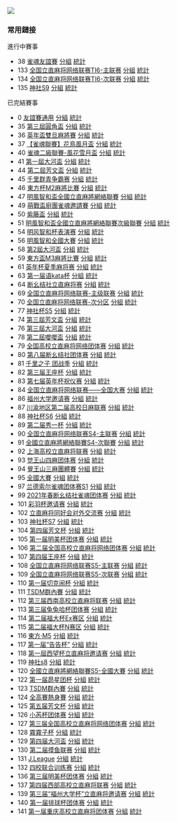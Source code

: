 ![](https://i.postimg.cc/rwtxRJZw/image.png)

### 常用鏈接  

進行中賽事
- 38 [雀魂友誼賽](https://cdn.r-mj.com/admin.php?cid=38&amp;c_pw=yyds) [分組](https://cdn.r-mj.com/?cid=38#!class) [統計](https://cdn.r-mj.com/?cid=38#!ranking)
- 133 [全国立直麻将网络联赛TI6-主联赛](https://cdn.r-mj.com/admin.php?cid=133&amp;c_pw=saki) [分組](https://cdn.r-mj.com/?cid=133#!class) [統計](https://cdn.r-mj.com/?cid=133#!ranking)
- 134 [全国立直麻将网络联赛TI6-次联赛](https://cdn.r-mj.com/admin.php?cid=134&amp;c_pw=saki) [分組](https://cdn.r-mj.com/?cid=134#!class) [統計](https://cdn.r-mj.com/?cid=134#!ranking)
- 135 [神社S9](https://cdn.r-mj.com/admin.php?cid=135&amp;c_pw=sss9) [分組](https://cdn.r-mj.com/?cid=135#!class) [統計](https://cdn.r-mj.com/?cid=135#!ranking)

已完結賽事
- 0 [友誼賽通用](https://cdn.r-mj.com/admin.php?cid=0&amp;c_pw=yyyyyyy) [分組](https://cdn.r-mj.com/?cid=0#!class) [統計](https://cdn.r-mj.com/?cid=0#!ranking)
- 35 [第三屆圓角盃](https://cdn.r-mj.com/admin.php?cid=35&amp;c_pw=yjbyjb3) [分組](https://cdn.r-mj.com/?cid=35#!class) [統計](https://cdn.r-mj.com/?cid=35#!ranking)
- 36 [英年盃雙旦麻將賽](https://cdn.r-mj.com/admin.php?cid=36&amp;c_pw=ynbynbnb) [分組](https://cdn.r-mj.com/?cid=36#!class) [統計](https://cdn.r-mj.com/?cid=36#!ranking)
- 37 [【雀魂聯賽】花鳥風月盃](https://cdn.r-mj.com/admin.php?cid=37&amp;c_pw=hnfy) [分組](https://cdn.r-mj.com/?cid=37#!class) [統計](https://cdn.r-mj.com/?cid=37#!ranking)
- 40 [雀魂二級聯賽-風花雪月盃](https://cdn.r-mj.com/admin.php?cid=40&amp;c_pw=fhxy) [分組](https://cdn.r-mj.com/?cid=40#!class) [統計](https://cdn.r-mj.com/?cid=40#!ranking)
- 41 [第一屆大河盃](https://cdn.r-mj.com/admin.php?cid=41&amp;c_pw=dhdhd) [分組](https://cdn.r-mj.com/?cid=41#!class) [統計](https://cdn.r-mj.com/?cid=41#!ranking)
- 44 [第二屆芳文盃](https://cdn.r-mj.com/admin.php?cid=44&c_pw=fwb2fwb) [分組](https://cdn.r-mj.com/?cid=44#!class) [統計](https://cdn.r-mj.com/?cid=44#!ranking)
- 45 [千里群青争霸赛](https://cdn.r-mj.com/admin.php?cid=45&amp;c_pw=qlsqls) [分組](https://cdn.r-mj.com/?cid=45#!class) [統計](https://cdn.r-mj.com/?cid=45#!ranking)
- 46 [東方杯M2麻將比賽](https://cdn.r-mj.com/admin.php?cid=46&c_pw=dfbm2) [分組](https://cdn.r-mj.com/?cid=46#!class) [統計](https://cdn.r-mj.com/?cid=46#!ranking)
- 47 [明風智和盃全國立直麻將網絡聯賽](https://cdn.r-mj.com/admin.php?cid=47&amp;c_pw=hnfy) [分組](https://cdn.r-mj.com/?cid=47#!class) [統計](https://cdn.r-mj.com/?cid=47#!ranking)
- 49 [萌戰盃廚團雀魂邀請賽](https://cdn.r-mj.com/admin.php?cid=49&amp;c_pw=) [分組](https://cdn.r-mj.com/?cid=49#!class) [統計](https://cdn.r-mj.com/?cid=49#!ranking)
- 50 [紫藤盃](https://cdn.r-mj.com/admin.php?cid=50&amp;c_pw=tsdm) [分組](https://cdn.r-mj.com/?cid=50#!class) [統計](https://cdn.r-mj.com/?cid=50#!ranking)
- 51 [明風智和盃全國立直麻將網絡聯賽次級聯賽](https://cdn.r-mj.com/admin.php?cid=51&amp;c_pw=fhxy) [分組](https://cdn.r-mj.com/?cid=51#!class) [統計](https://cdn.r-mj.com/?cid=51#!ranking)
- 54 [明风智和杯表演赛](https://cdn.r-mj.com/admin.php?cid=54&c_pw=mfzh) [分組](https://cdn.r-mj.com/?cid=54#!class) [統計](https://cdn.r-mj.com/?cid=54#!ranking)
- 56 [明風智和全國大賽](https://cdn.r-mj.com/admin.php?cid=56&c_pw=mfzhlsb)  [分組](https://cdn.r-mj.com/?cid=56#!class) [統計](https://cdn.r-mj.com/?cid=56#!ranking)
- 58 [第2屆大河盃](https://cdn.r-mj.com/admin.php?cid=58&amp;c_pw=dhdhd) [分組](https://cdn.r-mj.com/?cid=58#!class) [統計](https://cdn.r-mj.com/?cid=58#!ranking)
- 59 [東方盃M3麻將比賽](https://cdn.r-mj.com/admin.php?cid=59&c_pw=dfbm3)  [分組](https://cdn.r-mj.com/?cid=59#!class) [統計](https://cdn.r-mj.com/?cid=59#!ranking)
- 61 [英年杯夏季麻将赛](https://cdn.r-mj.com/admin.php?cid=61&c_pw=yingnianbei?)  [分組](https://cdn.r-mj.com/?cid=61#!class) [統計](https://cdn.r-mj.com/?cid=61#!ranking)
- 63 [第一届语kata杯](https://cdn.r-mj.com/admin.php?cid=63&c_pw=yukatabei)  [分組](https://cdn.r-mj.com/?cid=63#!class) [統計](https://cdn.r-mj.com/?cid=63#!ranking)
- 64 [断幺结社立直麻将赛](https://cdn.r-mj.com/admin.php?cid=64&amp;c_pw=moumoubei) [分組](https://cdn.r-mj.com/?cid=64#!class) [統計](https://cdn.r-mj.com/?cid=64#!ranking)
- 69 [全国立直麻将网络联赛-主级联赛](https://cdn.r-mj.com/admin.php?cid=69&amp;c_pw=saki) [分組](https://cdn.r-mj.com/?cid=69#!class) [統計](https://cdn.r-mj.com/?cid=69#!ranking)
- 70 [全国立直麻将网络联赛-次分区](https://cdn.r-mj.com/admin.php?cid=70&amp;c_pw=saki) [分組](https://cdn.r-mj.com/?cid=70#!class) [統計](https://cdn.r-mj.com/?cid=70#!ranking)
- 77 [神社杯S5](https://cdn.r-mj.com/admin/#?cid=77&c_pw=shenshes5) [分組](https://cdn.r-mj.com/?cid=77#!class) [統計](https://cdn.r-mj.com/?cid=77#!ranking)
- 74 [第三屆芳文盃](https://cdn.r-mj.com/admin/#?cid=74&c_pw=fangwenbeibei) [分組](https://cdn.r-mj.com/?cid=74#!class) [統計](https://cdn.r-mj.com/?cid=74#!ranking)
- 76 [第三屆大河盃](https://cdn.r-mj.com/admin/#?cid=76&c_pw=ddddhhhhbbbb) [分組](https://cdn.r-mj.com/?cid=76#!class) [統計](https://cdn.r-mj.com/?cid=76#!ranking)
- 78 [第二屆嚶嚶盃](https://cdn.r-mj.com/admin/#?cid=78&c_pw=ying) [分組](https://cdn.r-mj.com/?cid=78#!class) [統計](https://cdn.r-mj.com/?cid=78#!ranking)
- 79 [全国高校立直麻将网络团体赛](https://cdn.r-mj.com/admin/#?cid=79&c_pw=gaoxiaotuanti) [分組](https://cdn.r-mj.com/?cid=79#!class) [統計](https://cdn.r-mj.com/?cid=79#!ranking)
- 80 [第八届断幺结社团体赛](https://cdn.r-mj.com/admin/#?cid=80&c_pw=duanyao@@) [分組](https://cdn.r-mj.com/?cid=80#!class) [統計](https://cdn.r-mj.com/?cid=80#!ranking)
- 81 [千里之子 团战季](https://cdn.r-mj.com/admin/#?cid=81&c_pw=qlzz) [分組](https://cdn.r-mj.com/?cid=81#!class) [統計](https://cdn.r-mj.com/?cid=81#!ranking)
- 82 [第三届王座杯](https://cdn.r-mj.com/admin/#?cid=82&c_pw=@3@wangzuo) [分組](https://cdn.r-mj.com/?cid=82#!class) [統計](https://cdn.r-mj.com/?cid=82#!ranking)
- 83 [第七届英年杯祝仪赛](https://cdn.r-mj.com/admin/#?cid=83&c_pw=@@7@@yingnian@@) [分組](https://cdn.r-mj.com/?cid=83#!class) [統計](https://cdn.r-mj.com/?cid=83#!ranking)
- 84 [全国立直麻将网络联赛——全国大赛](https://cdn.r-mj.com/admin/#?cid=84&c_pw=@@@qgds@@@) [分組](https://cdn.r-mj.com/?cid=84#!class) [統計](https://cdn.r-mj.com/?cid=84#!ranking)
- 86 [福州大学邀请赛](https://cdn.r-mj.com/admin/#?cid=86&c_pw=@@FZDX@@YQS) [分組](https://cdn.r-mj.com/?cid=86#!class) [統計](https://cdn.r-mj.com/?cid=86#!ranking)
- 87 [川渝地区第二届高校日麻联赛](https://cdn.r-mj.com/admin/#?cid=87&c_pw=@@chuanyu@@) [分組](https://cdn.r-mj.com/?cid=87#!class) [統計](https://cdn.r-mj.com/?cid=87#!ranking)
- 88 [神社杯S6](https://cdn.r-mj.com/admin/#?cid=88&c_pw=@S@S@6@) [分組](https://cdn.r-mj.com/?cid=88#!class) [統計](https://cdn.r-mj.com/?cid=88#!ranking)
- 89 [第二届秀一杯](https://cdn.r-mj.com/admin/#?cid=89&c_pw=xiuyi) [分組](https://cdn.r-mj.com/?cid=89#!class) [統計](https://cdn.r-mj.com/?cid=89#!ranking)
- 90 [全国立直麻将网络联赛S4-主联赛](https://cdn.r-mj.com/admin/#?cid=90&c_pw=saki) [分組](https://cdn.r-mj.com/?cid=90#!class) [統計](https://cdn.r-mj.com/?cid=90#!ranking)
- 91 [全國立直麻將網絡聯賽S4-次聯賽](https://cdn.r-mj.com/admin/#?cid=91&c_pw=saki) [分組](https://cdn.r-mj.com/?cid=91#!class) [統計](https://cdn.r-mj.com/?cid=91#!ranking)
- 92 [上海高校立直麻将联赛](https://cdn.r-mj.com/admin/#?cid=92&c_pw=gxls) [分組](https://cdn.r-mj.com/?cid=92#!class) [統計](https://cdn.r-mj.com/?cid=92#!ranking)
- 93 [觉王山四麻团体赛](https://mahjong.city/admin/#?cid=93&c_pw=jjww@@) [分組](https://cdn.r-mj.com/?cid=93#!class) [統計](https://cdn.r-mj.com/?cid=93#!ranking)
- 94 [覺王山三麻團體賽](https://mahjong.city/admin/#?cid=94&c_pw=jjww@@) [分組](https://cdn.r-mj.com/?cid=94#!class) [統計](https://cdn.r-mj.com/?cid=94#!ranking)
- 95 [全國大賽](https://cdn.r-mj.com/admin/#?cid=95&c_pw=qgds) [分組](https://cdn.r-mj.com/?cid=95#!class) [統計](https://cdn.r-mj.com/?cid=95#!ranking)
- 97 [兰德索尔雀魂团体赛S1](https://cdn.r-mj.com/admin/#?cid=97&c_pw=SS11@@) [分組](https://cdn.r-mj.com/?cid=97#!class) [統計](https://cdn.r-mj.com/?cid=97#!ranking)
- 99 [2021年春断幺结社雀魂团体赛](https://cdn.r-mj.com/admin/#?cid=99&c_pw=19@19@19) [分組](https://cdn.r-mj.com/?cid=99#!class) [統計](https://cdn.r-mj.com/?cid=99#!ranking)
- 101 [彩羽杯邀请赛](https://cdn.r-mj.com/admin/#?cid=101&c_pw=TSDM) [分組](https://cdn.r-mj.com/?cid=101#!class) [統計](https://cdn.r-mj.com/?cid=101#!ranking)
- 102 [立直麻将同好会对外交流赛](https://cdn.r-mj.com/admin/#?cid=102&c_pw=L@Z) [分組](https://cdn.r-mj.com/?cid=102#!class) [統計](https://cdn.r-mj.com/?cid=102#!ranking)
- 103 [神社杯S7](https://cdn.r-mj.com/admin/#?cid=103&c_pw=S@7) [分組](https://cdn.r-mj.com/?cid=103#!class) [統計](https://cdn.r-mj.com/?cid=103#!ranking)
- 104 [第四届芳文杯](https://cdn.r-mj.com/admin/#?cid=104&c_pw=fw@4) [分組](https://cdn.r-mj.com/?cid=104#!class) [統計](https://cdn.r-mj.com/?cid=104#!ranking)
- 105 [第一届明美杯团体赛](https://cdn.r-mj.com/admin/#?cid=105&c_pw=mm@@@@) [分組](https://cdn.r-mj.com/?cid=105#!class) [統計](https://cdn.r-mj.com/?cid=105#!ranking)
- 106 [第二届全国高校立直麻将网络团体赛](https://cdn.r-mj.com/admin/#?cid=106&c_pw=@@@@@@) [分組](https://cdn.r-mj.com/?cid=106#!class) [統計](https://cdn.r-mj.com/?cid=106#!ranking)
- 107 [第四届王座杯](https://cdn.r-mj.com/admin/#?cid=107&c_pw=wz@4) [分組](https://cdn.r-mj.com/?cid=107#!class) [統計](https://cdn.r-mj.com/?cid=107#!ranking)
- 108 [全国立直麻将网络联赛S5-主联赛](https://cdn.r-mj.com/admin/#?cid=108&c_pw=saki) [分組](https://cdn.r-mj.com/?cid=108#!class) [統計](https://cdn.r-mj.com/?cid=108#!ranking)
- 109 [全国立直麻将网络联赛S5-次联赛](https://cdn.r-mj.com/admin/#?cid=109&c_pw=saki) [分組](https://cdn.r-mj.com/?cid=109#!class) [統計](https://cdn.r-mj.com/?cid=109#!ranking)
- 110 [第一届切克闹杯](https://cdn.r-mj.com/admin/#?cid=110&c_pw=110) [分組](https://cdn.r-mj.com/?cid=110#!class) [統計](https://cdn.r-mj.com/?cid=110#!ranking)
- 111 [TSDM群內賽](https://cdn.r-mj.com/admin/#?cid=111&c_pw=tsdm) [分組](https://cdn.r-mj.com/?cid=111#!class) [統計](https://cdn.r-mj.com/?cid=111#!ranking)
- 112 [第三届西南高校立直麻将联赛](https://cdn.r-mj.com/admin/#?cid=112&c_pw=xnls) [分組](https://cdn.r-mj.com/?cid=112#!class) [統計](https://cdn.r-mj.com/?cid=112#!ranking)
- 113 [第三届兔兔哈杯团体赛](https://cdn.r-mj.com/admin/#?cid=113&c_pw=ttth) [分組](https://cdn.r-mj.com/?cid=113#!class) [統計](https://cdn.r-mj.com/?cid=113#!ranking)
- 114 [第二届福大杯Ex赛区](https://cdn.r-mj.com/admin/#?cid=114&c_pw=114) [分組](https://cdn.r-mj.com/?cid=114#!class) [統計](https://cdn.r-mj.com/?cid=114#!ranking)
- 115 [第二届福大杯N赛区](https://cdn.r-mj.com/admin/#?cid=115&c_pw=115) [分組](https://cdn.r-mj.com/?cid=115#!class) [統計](https://cdn.r-mj.com/?cid=115#!ranking)
- 116 [東方·M5](https://cdn.r-mj.com/admin/#?cid=116&c_pw=116116) [分組](https://cdn.r-mj.com/?cid=116#!class) [統計](https://cdn.r-mj.com/?cid=116#!ranking)
- 117 [第一届“告告杯”](https://cdn.r-mj.com/admin/#?cid=117&c_pw=117117) [分組](https://cdn.r-mj.com/?cid=117#!class) [統計](https://cdn.r-mj.com/?cid=117#!ranking)
- 118 [第一屆西望杯立直麻将邀请赛](https://cdn.r-mj.com/admin/#?cid=118&c_pw=648235) [分組](https://cdn.r-mj.com/?cid=118#!class) [統計](https://cdn.r-mj.com/?cid=118#!ranking)
- 119 [神社s8](https://cdn.r-mj.com/admin/#?cid=119&c_pw=sss8) [分組](https://cdn.r-mj.com/?cid=119#!class) [統計](https://cdn.r-mj.com/?cid=119#!ranking)
- 120 [全國立直麻將網絡聯賽S5-全國大賽](https://cdn.r-mj.com/admin/#?cid=120&c_pw=saki) [分組](https://cdn.r-mj.com/?cid=120#!class) [統計](https://cdn.r-mj.com/?cid=120#!ranking)
- 122 [第一届昴星团杯](https://cdn.r-mj.com/admin.php?cid=122&amp;c_pw=maoxingtuan) [分組](https://cdn.r-mj.com/?cid=122#!class) [統計](https://cdn.r-mj.com/?cid=122#!ranking)
- 123 [TSDM群內賽](https://cdn.r-mj.com/admin.php?cid=123&amp;c_pw=tsdm) [分組](https://cdn.r-mj.com/?cid=123#!class) [統計](https://cdn.r-mj.com/?cid=123#!ranking)
- 124 [全高賽熱身賽](https://cdn.r-mj.com/admin.php?cid=124&amp;c_pw=tsdm) [分組](https://cdn.r-mj.com/?cid=124#!class) [統計](https://cdn.r-mj.com/?cid=124#!ranking)
- 125 [第五届芳文杯](https://cdn.r-mj.com/admin.php?cid=125&amp;c_pw=fwbfwb) [分組](https://cdn.r-mj.com/?cid=125#!class) [統計](https://cdn.r-mj.com/?cid=125#!ranking)
- 126 [小芮杯团体赛](https://cdn.r-mj.com/admin.php?cid=126&amp;c_pw=oighQtlHXw) [分組](https://cdn.r-mj.com/?cid=126#!class) [統計](https://cdn.r-mj.com/?cid=126#!ranking)
- 127 [第三届全国高校立直麻将网络团体赛](https://cdn.r-mj.com/admin.php?cid=127&amp;c_pw=QGS003) [分組](https://cdn.r-mj.com/?cid=127#!class) [統計](https://cdn.r-mj.com/?cid=127#!ranking)
- 128 [霧霧子杯](https://cdn.r-mj.com/admin.php?cid=128&amp;c_pw=128821) [分組](https://cdn.r-mj.com/?cid=128#!class) [統計](https://cdn.r-mj.com/?cid=128#!ranking)
- 129 [第四届大河盃](https://cdn.r-mj.com/admin.php?cid=129&amp;c_pw=129129) [分組](https://cdn.r-mj.com/?cid=129#!class) [統計](https://cdn.r-mj.com/?cid=129#!ranking)
- 130 [第二届摸鱼联赛](https://cdn.r-mj.com/admin.php?cid=130&amp;c_pw=130130) [分組](https://cdn.r-mj.com/?cid=130#!class) [統計](https://cdn.r-mj.com/?cid=130#!ranking)
- 131 [J.League](https://cdn.r-mj.com/admin.php?cid=131&amp;c_pw=131JL) [分組](https://cdn.r-mj.com/?cid=131#!class) [統計](https://cdn.r-mj.com/?cid=131#!ranking)
- 132 [四校联合训练赛](https://cdn.r-mj.com/admin.php?cid=132&amp;c_pw=132-4) [分組](https://cdn.r-mj.com/?cid=132#!class) [統計](https://cdn.r-mj.com/?cid=132#!ranking)
- 136 [第三届明美杯团体赛](https://cdn.r-mj.com/admin.php?cid=136&amp;c_pw=136136) [分組](https://cdn.r-mj.com/?cid=136#!class) [統計](https://cdn.r-mj.com/?cid=136#!ranking)
- 137 [第四届西部高校立直麻将联赛](https://cdn.r-mj.com/admin.php?cid=137&amp;c_pw=west) [分組](https://cdn.r-mj.com/?cid=137#!class) [統計](https://cdn.r-mj.com/?cid=137#!ranking)
- 139 [第三届“福州大学杯”立直麻将邀请赛](https://cdn.r-mj.com/admin.php?cid=139&amp;c_pw=fzdx) [分組](https://cdn.r-mj.com/?cid=139#!class) [統計](https://cdn.r-mj.com/?cid=139#!ranking)
- 140 [第一届排球杯团体赛](https://cdn.r-mj.com/admin.php?cid=140&amp;c_pw=paiqiu) [分組](https://cdn.r-mj.com/?cid=140#!class) [統計](https://cdn.r-mj.com/?cid=140#!ranking)
- 141 [第一届重庆高校立直麻将团体赛](https://cdn.r-mj.com/admin.php?cid=141&amp;c_pw=CHONGQING) [分組](https://cdn.r-mj.com/?cid=141#!class) [統計](https://cdn.r-mj.com/?cid=141#!ranking)
